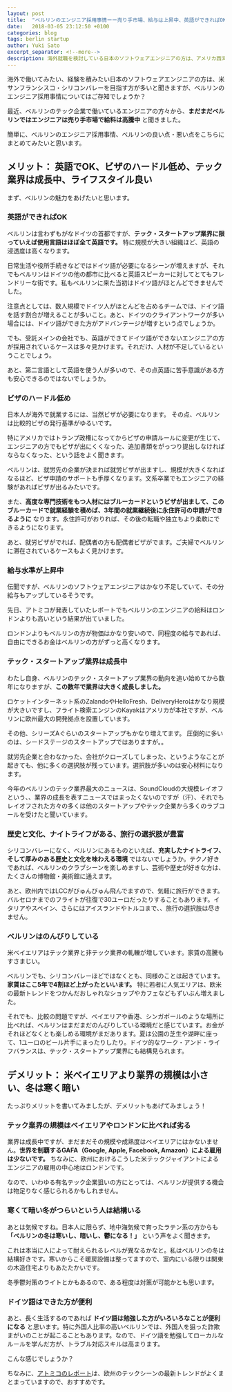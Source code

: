 ```yaml
---
layout: post
title:  "ベルリンのエンジニア採用事情ーー売り手市場、給与は上昇中、英語ができればOK"
date:   2018-03-05 23:12:50 +0100
categories: blog
tags: berlin startup
author: Yuki Sato
excerpt_separator: <!--more-->
description: 海外就職を検討している日本のソフトウェアエンジニアの方は、アメリカ西海岸を目指す方が多いようですが、ベルリンの採用事情についてはご存知でしょうか？ 簡単に、ベルリンのエンジニア採用事情、良い点・悪い点をまとめました。
---
```


海外で働いてみたい、経験を積みたい日本のソフトウェアエンジニアの方は、米サンフランシスコ・シリコンバレーを目指す方が多いと聞きますが、ベルリンのエンジニア採用事情についてはご存知でしょうか？<!--more-->

最近、ベルリンのテック企業で働いているエンジニアの方々から、**まだまだベルリンではエンジニアは売り手市場で給料は高騰中** と聞きました。

簡単に、ベルリンのエンジニア採用事情、ベルリンの良い点・悪い点をこちらにまとめてみたいと思います。

## メリット： 英語でOK、ビザのハードル低め、テック業界は成長中、ライフスタイル良い

まず、ベルリンの魅力をあげたいと思います。

### 英語ができればOK

ベルリンは言わずもがなドイツの首都ですが、**テック・スタートアップ業界に限っていえば使用言語はほぼ全て英語です。** 特に規模が大きい組織ほど、英語の浸透度は高くなります。

日常生活や役所手続きなどではドイツ語が必要になるシーンが増えますが、それでもベルリンはドイツの他の都市に比べると英語スピーカーに対してとてもフレンドリーな街です。私もベルリンに来た当初はドイツ語がほとんどできませんでした。

注意点としては、数人規模でドイツ人がほとんどを占めるチームでは、ドイツ語を話す割合が増えることが多いこと。あと、ドイツのクライアントワークが多い場合には、ドイツ語ができた方がアドバンテージが増すという点でしょうか。

でも、受託メインの会社でも、英語ができてドイツ語ができないエンジニアの方が採用されているケースは多々見かけます。それだけ、人材が不足しているということでしょう。

あと、第二言語として英語を使う人が多いので、その点英語に苦手意識がある方も安心できるのではないでしょうか。

### ビザのハードル低め
日本人が海外で就業するには、当然ビザが必要になります。
その点、ベルリンは比較的ビザの発行基準がゆるいです。

特にアメリカではトランプ政権になってからビザの申請ルールに変更が生じて、エンジニアの方でもビザが出にくくなった、追加書類をがっつり提出しなければならなくなった、という話をよく聞きます。

ベルリンは、就労先の企業が決まれば就労ビザが出ますし、規模が大きくなればなるほど、ビザ申請のサポートも手厚くなります。文系卒業でもエンジニアの経験があればビザが出るみたいです。

また、**高度な専門技術をもつ人材にはブルーカードというビザが出まして、このブルーカードで就業経験を積めば、3年間の就業継続後に永住許可の申請ができるように** なります。永住許可がおりれば、その後の転職や独立もより柔軟にできるようになります。

あと、就労ビザがでれば、配偶者の方も配偶者ビザがでます。ご夫婦でベルリンに滞在されているケースもよく見かけます。

### 給与水準が上昇中
伝聞ですが、ベルリンのソフトウェアエンジニアはかなり不足していて、その分給与もアップしているそうです。

先日、アトミコが発表していたレポートでもベルリンのエンジニアの給料はロンドンよりも高いという結果が出ていました。

ロンドンよりもベルリンの方が物価はかなり安いので、同程度の給与であれば、自由にできるお金はベルリンの方がずっと高くなります。


### テック・スタートアップ業界は成長中

わたし自身、ベルリンのテック・スタートアップ業界の動向を追い始めてから数年になりますが、**この数年で業界は大きく成長しました。**

ロケットインターネット系のZalandoやHelloFresh、DeliveryHeroはかなり規模が大きいですし、フライト検索エンジンのKayakはアメリカが本社ですが、ベルリンに欧州最大の開発拠点を設置しています。

その他、シリーズAぐらいのスタートアップもかなり増えてます。
圧倒的に多いのは、シードステージのスタートアップではありますが。。

就労先企業と合わなかった、会社がクローズしてしまった、というようなことが起きても、他に多くの選択肢が残っています。選択肢が多いのは安心材料になります。

今年のベルリンのテック業界最大のニュースは、SoundCloudの大規模レイオフという、、業界の成長を表すニュースではまったくないのですが（汗）、それでもレイオフされた方々の多くは他のスタートアップやテック企業から多くのラブコールを受けたと聞いています。


### 歴史と文化、ナイトライフがある、旅行の選択肢が豊富
シリコンバレーになく、ベルリンにあるものといえば、**充実したナイトライフ、そして厚みのある歴史と文化を味わえる環境** ではないでしょうか。テクノ好きであれば、ベルリンのクラブシーンを楽しめますし、芸術や歴史が好きな方は、たくさんの博物館・美術館に通えます。

あと、欧州内ではLCCがびゅんびゅん飛んでますので、気軽に旅行ができます。バルセロナまでのフライトが往復で30ユーロだったりすることもあります。イタリアやスペイン、さらにはアイスランドやトルコまで、、旅行の選択肢は尽きません。

### ベルリンはのんびりしている

米ベイエリアはテック業界と非テック業界の軋轢が増しています。家賃の高騰もすさまじい。

ベルリンでも、シリコンバレーほどではなくとも、同様のことは起きています。**家賃はここ5年で4割ほど上がったといいます。** 特に若者に人気エリアは、欧米の最新トレンドをつかんだおしゃれなショップやカフェなどもずいぶん増えました。

それでも、比較の問題ですが、ベイエリアや香港、シンガポールのような場所に比べれば、ベルリンはまだまだのんびりしている環境だと感じています。お金がそれほどなくとも楽しめる環境がまだあります。夏は公園の芝生や湖畔に座って、1ユーロのビール片手にまったりしたり。ドイツ的なワーク・アンド・ライフバランスは、テック・スタートアップ業界にも結構見られます。

## デメリット： 米ベイエリアより業界の規模は小さい、冬は寒く暗い
たっぷりメリットを書いてみましたが、デメリットもあげてみましょう！

### テック業界の規模はベイエリアやロンドンに比べれば劣る
業界は成長中ですが、まだまだその規模や成熟度はベイエリアにはかないません。**世界を制覇するGAFA（Google, Apple, Facebook, Amazon）による雇用は少ないです。** ちなみに、欧州におけるこうした米テックジャイアントによるエンジニアの雇用の中心地はロンドンです。

なので、いわゆる有名テック企業狙いの方にとっては、ベルリンが提供する機会は物足りなく感じられるかもしれません。

### 寒くて暗い冬がつらいという人は結構いる
あとは気候ですね。日本人に限らず、地中海気候で育ったラテン系の方からも **「ベルリンの冬は寒いし、暗いし、鬱になる！」** という声をよく聞きます。

これは本当に人によって耐えられるレベルが異なるかなと。私はベルリンの冬は結構好きです。寒いからこそ暖房設備は整ってますので、室内にいる限りは関東の木造住宅よりもあたたかいです。

冬季鬱対策のライトとかもあるので、ある程度は対策が可能かとも思います。


### ドイツ語はできた方が便利
あと、長く生活するのであれば **ドイツ語は勉強した方がいろいろなことが便利になる** と思います。特に外国人比率の高いベルリンでは、外国人を狙った詐欺まがいのことが起こることもあります。なので、ドイツ語を勉強してローカルなルールを学んだ方が、トラブル対応スキルは高まります。

こんな感じでしょうか？

ちなみに、<a href="https://2017.stateofeuropeantech.com/" class="underline" target="_blank">アトミコのレポート</a>は、欧州のテックシーンの最新トレンドがよくまとまっていますので、おすすめです。
